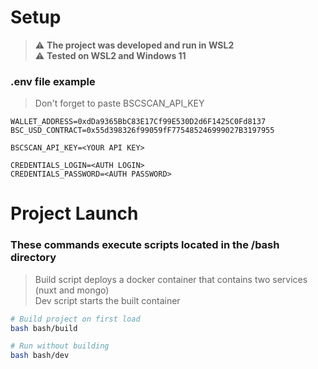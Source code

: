 # Setup
> :warning: **The project was developed and run in WSL2**\
> :warning: **Tested on WSL2 and Windows 11**

### .env file example
>Don't forget to paste BSCSCAN_API_KEY

```env
WALLET_ADDRESS=0xdDa9365BbC83E17Cf99E530D2d6F1425C0Fd8137
BSC_USD_CONTRACT=0x55d398326f99059fF775485246999027B3197955

BSCSCAN_API_KEY=<YOUR API KEY>

CREDENTIALS_LOGIN=<AUTH LOGIN>
CREDENTIALS_PASSWORD=<AUTH PASSWORD>
```

# Project Launch
### These commands execute scripts located in the /bash directory
> Build script deploys a docker container that contains two services (nuxt and mongo)\
> Dev script starts the built container
```bash
# Build project on first load
bash bash/build

# Run without building
bash bash/dev
```